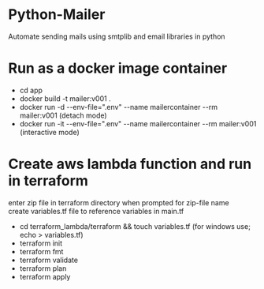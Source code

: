 # Python-Mailer
Automate sending mails using smtplib and email libraries in python

# Run as a docker image container
+ cd app 
+ docker build -t mailer:v001 .
+ docker run -d --env-file=".env" --name mailercontainer --rm mailer:v001 (detach mode)
+ docker run -it --env-file=".env" --name mailercontainer --rm mailer:v001 (interactive mode)

# Create aws lambda function and run in terraform
enter zip file in terraform directory when prompted for zip-file name \
create variables.tf file to reference variables in main.tf 
+ cd terraform_lambda/terraform && touch variables.tf (for windows use; echo > variables.tf)
+ terraform init
+ terraform fmt
+ terraform validate
+ terraform plan
+ terraform apply
